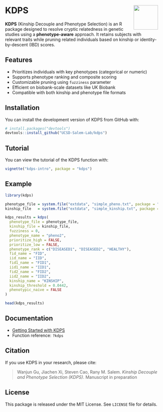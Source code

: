
# KDPS <img src="man/figures/logo.png" align="right" height="80"/>

**KDPS** (Kinship Decouple and Phenotype Selection) is an R package
designed to resolve cryptic relatedness in genetic studies using a
**phenotype-aware** approach. It retains subjects with relevant traits
while pruning related individuals based on kinship or
identity-by-descent (IBD) scores.

## Features

- Prioritizes individuals with key phenotypes (categorical or numeric)
- Supports phenotype ranking and composite scoring
- Customizable pruning using `fuzziness` parameter
- Efficient on biobank-scale datasets like UK Biobank
- Compatible with both kinship and phenotype file formats

## Installation

You can install the development version of KDPS from GitHub with:

``` r
# install.packages("devtools")
devtools::install_github("UCSD-Salem-Lab/kdps")
```

## Tutorial

You can view the tutorial of the KDPS function with:

``` r
vignette("kdps-intro", package = "kdps")
```

## Example

``` r
library(kdps)

phenotype_file = system.file("extdata", "simple_pheno.txt", package = "kdps")
kinship_file   = system.file("extdata", "simple_kinship.txt", package = "kdps")

kdps_results = kdps(
  phenotype_file = phenotype_file,
  kinship_file = kinship_file,
  fuzziness = 0,
  phenotype_name = "pheno2",
  prioritize_high = FALSE,
  prioritize_low = FALSE,
  phenotype_rank = c("DISEASED1", "DISEASED2", "HEALTHY"),
  fid_name = "FID",
  iid_name = "IID",
  fid1_name = "FID1",
  iid1_name = "IID1",
  fid2_name = "FID2",
  iid2_name = "IID2",
  kinship_name = "KINSHIP",
  kinship_threshold = 0.0442,
  phenotypic_naive = FALSE
)

head(kdps_results)
```

## Documentation

- [Getting Started with
  KDPS](https://UCSD-Salem-Lab.github.io/kdps/articles/kdps-intro.html)
- Function reference: `?kdps`

## Citation

If you use KDPS in your research, please cite:

> Wanjun Gu, Jiachen Xi, Steven Cao, Rany M. Salem. *Kinship Decouple
> and Phenotype Selection (KDPS)*. Manuscript in preparation

## License

This package is released under the MIT License. See `LICENSE` file for
details.
